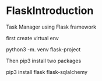 # FlaskIntroduction
Task Manager using Flask framework

first create virtual env 

python3 -m. venv flask-project

Then pip3 install two packages

pip3 install flask flask-sqlalchemy

